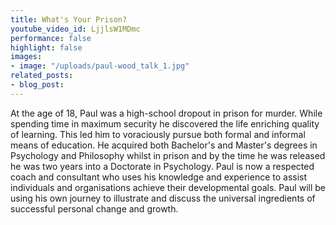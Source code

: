 ```yaml
---
title: What's Your Prison?
youtube_video_id: LjjlsW1MDmc
performance: false
highlight: false
images:
- image: "/uploads/paul-wood_talk_1.jpg"
related_posts:
- blog_post: 
---
```


At the age of 18, Paul was a high-school dropout in prison for murder. While spending time in maximum security he discovered the life enriching quality of learning. This led him to voraciously pursue both formal and informal means of education. He acquired both Bachelor's and Master's degrees in Psychology and Philosophy whilst in prison and by the time he was released he was two years into a Doctorate in Psychology. Paul is now a respected coach and consultant who uses his knowledge and experience to assist individuals and organisations achieve their developmental goals. Paul will be using his own journey to illustrate and discuss the universal ingredients of successful personal change and growth.

